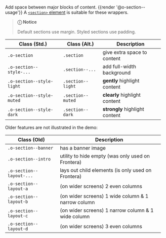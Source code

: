 Add space between major blocks of content. {{render '@o-section--usage'}} A [`<section>` element](https://developer.mozilla.org/en-US/docs/Web/HTML/Element/section) is suitable for these wrappers.

> **ⓘ Notice**
>
> Default sections use margin. Styled sections use padding.

| Class (Std.)              | Class (Alt.)     | Description
| - | - | - |
| `.o-section`              | `.section`       | give extra space to content
| `.o-section--style-...`   | `.section--...`   | add full-width background
| `.o-section--style-light` | `.section--light` | __gently__ highlight content
| `.o-section--style-muted` | `.section--muted` | __clearly__ highlight content
| `.o-section--style-dark`  | `.section--dark`  | __strongly__ highlight content

Older features are not illustrated in the demo:

| Class (Old) | Description
| - | - |
| `.o-section--banner`      | has a banner image
| `.o-section--intro`       | utility to hide empty (was only used on Frontera)
| `.o-section--layout-...`  | lays out child elements (is only used on Frontera)
| `.o-section--layout-a`    | (on wider screens) 2 even columns
| `.o-section--layout-b`    | (on wider screens) 1 wide column & 1 narrow column
| `.o-section--layout-c`    | (on wider screens) 1 narrow column & 1 wide column
| `.o-section--layout-d`    | (on wider screens) 3 even columns

<script src="{{path '/assets/scripts/open-ext-links-in-new-window.js'}}" />

